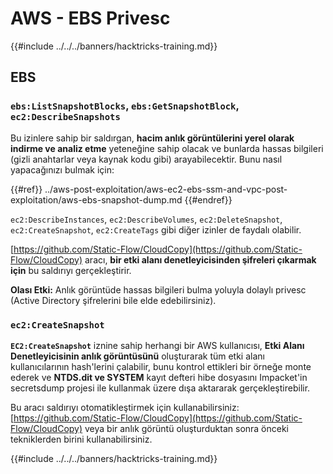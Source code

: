 # AWS - EBS Privesc

{{#include ../../../banners/hacktricks-training.md}}

## EBS

### `ebs:ListSnapshotBlocks`, `ebs:GetSnapshotBlock`, `ec2:DescribeSnapshots`

Bu izinlere sahip bir saldırgan, **hacim anlık görüntülerini yerel olarak indirme ve analiz etme** yeteneğine sahip olacak ve bunlarda hassas bilgileri (gizli anahtarlar veya kaynak kodu gibi) arayabilecektir. Bunu nasıl yapacağınızı bulmak için:

{{#ref}}
../aws-post-exploitation/aws-ec2-ebs-ssm-and-vpc-post-exploitation/aws-ebs-snapshot-dump.md
{{#endref}}

`ec2:DescribeInstances`, `ec2:DescribeVolumes`, `ec2:DeleteSnapshot`, `ec2:CreateSnapshot`, `ec2:CreateTags` gibi diğer izinler de faydalı olabilir.

[https://github.com/Static-Flow/CloudCopy](https://github.com/Static-Flow/CloudCopy) aracı, **bir etki alanı denetleyicisinden şifreleri çıkarmak için** bu saldırıyı gerçekleştirir.

**Olası Etki:** Anlık görüntüde hassas bilgileri bulma yoluyla dolaylı privesc (Active Directory şifrelerini bile elde edebilirsiniz).

### **`ec2:CreateSnapshot`**

**`EC2:CreateSnapshot`** iznine sahip herhangi bir AWS kullanıcısı, **Etki Alanı Denetleyicisinin anlık görüntüsünü** oluşturarak tüm etki alanı kullanıcılarının hash'lerini çalabilir, bunu kontrol ettikleri bir örneğe monte ederek ve **NTDS.dit ve SYSTEM** kayıt defteri hibe dosyasını Impacket'in secretsdump projesi ile kullanmak üzere dışa aktararak gerçekleştirebilir.

Bu aracı saldırıyı otomatikleştirmek için kullanabilirsiniz: [https://github.com/Static-Flow/CloudCopy](https://github.com/Static-Flow/CloudCopy) veya bir anlık görüntü oluşturduktan sonra önceki tekniklerden birini kullanabilirsiniz.

{{#include ../../../banners/hacktricks-training.md}}
